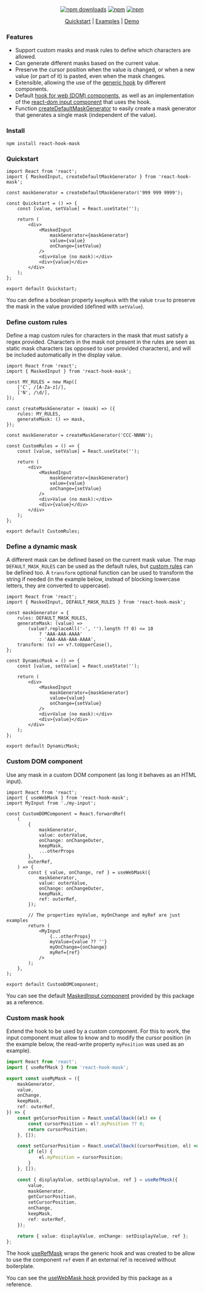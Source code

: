 <div align="center">

[![npm downloads](https://img.shields.io/npm/dm/react-hook-mask.svg?style=for-the-badge)](https://www.npmjs.com/package/react-hook-mask)
[![npm](https://img.shields.io/npm/dt/react-hook-mask.svg?style=for-the-badge)](https://www.npmjs.com/package/react-hook-mask)
[![npm](https://img.shields.io/npm/l/react-hook-mask?style=for-the-badge)](https://github.com/lucasbasquerotto/react-masked-input/blob/master/LICENSE)

</div>

<p align="center">
  <a href="#quickstart">Quickstart</a> |
  <a href="https://github.com/lucasbasquerotto/react-masked-input/tree/master/examples/src/examples">Examples</a> |
  <a href="https://lucasbasquerotto.github.io/react-masked-input">Demo</a>
</p>

### Features

- Support custom masks and mask rules to define which characters are allowed.
- Can generate different masks based on the current value.
- Preserve the cursor position when the value is changed, or when a new value (or part of it) is pasted, even when the mask changes.
- Extensible, allowing the use of the [generic hook](src/hooks/use-mask.ts) by different components.
- Default [hook for web (DOM) components](src/hooks/use-web-mask.ts), as well as an implementation of the [react-dom input component](src/components/masked-input.tsx) that uses the hook.
- Function [createDefaultMaskGenerator](src/utils/mask-util.ts) to easily create a mask generator that generates a single mask (independent of the value).

### Install

    npm install react-hook-mask

### Quickstart

```tsx
import React from 'react';
import { MaskedInput, createDefaultMaskGenerator } from 'react-hook-mask';

const maskGenerator = createDefaultMaskGenerator('999 999 9999');

const Quickstart = () => {
	const [value, setValue] = React.useState('');

	return (
		<div>
			<MaskedInput
				maskGenerator={maskGenerator}
				value={value}
				onChange={setValue}
			/>
			<div>Value (no mask):</div>
			<div>{value}</div>
		</div>
	);
};

export default Quickstart;
```

You can define a boolean property `keepMask` with the value `true` to preserve the mask in the value provided (defined with `setValue`).

### Define custom rules

Define a map custom rules for characters in the mask that must satisfy a regex provided. Characters in the mask not present in the rules are seen as static mask characters (as opposed to user provided characters), and will be included automatically in the display value.

```tsx
import React from 'react';
import { MaskedInput } from 'react-hook-mask';

const MY_RULES = new Map([
	['C', /[A-Za-z]/],
	['N', /\d/],
]);

const createMaskGenerator = (mask) => ({
	rules: MY_RULES,
	generateMask: () => mask,
});

const maskGenerator = createMaskGenerator('CCC-NNNN');

const CustomRules = () => {
	const [value, setValue] = React.useState('');

	return (
		<div>
			<MaskedInput
				maskGenerator={maskGenerator}
				value={value}
				onChange={setValue}
			/>
			<div>Value (no mask):</div>
			<div>{value}</div>
		</div>
	);
};

export default CustomRules;
```

### Define a dynamic mask

A different mask can be defined based on the current mask value. The map `DEFAULT_MASK_RULES` can be used as the default rules, but [custom rules](#define-custom-rules) can be defined too. A `transform` optional function can be used to transform the string if needed (in the example below, instead of blocking lowercase letters, they are converted to uppercase).

```tsx
import React from 'react';
import { MaskedInput, DEFAULT_MASK_RULES } from 'react-hook-mask';

const maskGenerator = {
	rules: DEFAULT_MASK_RULES,
	generateMask: (value) =>
		(value?.replaceAll('-', '').length ?? 0) <= 10
			? 'AAA-AAA-AAAA'
			: 'AAA-AAA-AAA-AAAA',
	transform: (v) => v?.toUpperCase(),
};

const DynamicMask = () => {
	const [value, setValue] = React.useState('');

	return (
		<div>
			<MaskedInput
				maskGenerator={maskGenerator}
				value={value}
				onChange={setValue}
			/>
			<div>Value (no mask):</div>
			<div>{value}</div>
		</div>
	);
};

export default DynamicMask;
```

### Custom DOM component

Use any mask in a custom DOM component (as long it behaves as an HTML input).

```tsx
import React from 'react';
import { useWebMask } from 'react-hook-mask';
import MyInput from './my-input';

const CustomDOMComponent = React.forwardRef(
	(
		{
			maskGenerator,
			value: outerValue,
			onChange: onChangeOuter,
			keepMask,
			...otherProps
		},
		outerRef,
	) => {
		const { value, onChange, ref } = useWebMask({
			maskGenerator,
			value: outerValue,
			onChange: onChangeOuter,
			keepMask,
			ref: outerRef,
		});

		// The properties myValue, myOnChange and myRef are just examples
		return (
			<MyInput
				{...otherProps}
				myValue={value ?? ''}
				myOnChange={onChange}
				myRef={ref}
			/>
		);
	},
);

export default CustomDOMComponent;
```

You can see the default [MaskedInput component](src/components/masked-input.tsx) provided by this package as a reference.

### Custom mask hook

Extend the hook to be used by a custom component. For this to work, the input component must allow to know and to modify the cursor position (in the example below, the read-write property `myPosition` was used as an example).

```ts
import React from 'react';
import { useRefMask } from 'react-hook-mask';

export const useMyMask = ({
	maskGenerator,
	value,
	onChange,
	keepMask,
	ref: outerRef,
}) => {
	const getCursorPosition = React.useCallback((el) => {
		const cursorPosition = el?.myPosition ?? 0;
		return cursorPosition;
	}, []);

	const setCursorPosition = React.useCallback((cursorPosition, el) => {
		if (el) {
			el.myPosition = cursorPosition;
		}
	}, []);

	const { displayValue, setDisplayValue, ref } = useRefMask({
		value,
		maskGenerator,
		getCursorPosition,
		setCursorPosition,
		onChange,
		keepMask,
		ref: outerRef,
	});

	return { value: displayValue, onChange: setDisplayValue, ref };
};
```

The hook [useRefMask](src/hooks/use-ref-mask.ts) wraps the generic hook and was created to be allow to use the component `ref` even if an external ref is received without boilerplate.

You can see the [useWebMask hook](src/hooks/use-web-mask.ts) provided by this package as a reference.

